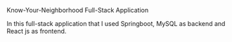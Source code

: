 Know-Your-Neighborhood Full-Stack Application

In this full-stack application that I used Springboot, MySQL as backend and React js as frontend.
